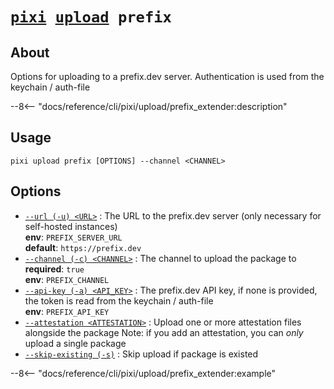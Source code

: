<!--- This file is autogenerated. Do not edit manually! -->
# <code>[pixi](../../pixi.md) [upload](../upload.md) prefix</code>

## About
Options for uploading to a prefix.dev server. Authentication is used from the keychain / auth-file

--8<-- "docs/reference/cli/pixi/upload/prefix_extender:description"

## Usage
```
pixi upload prefix [OPTIONS] --channel <CHANNEL>
```

## Options
- <a id="arg---url" href="#arg---url">`--url (-u) <URL>`</a>
:  The URL to the prefix.dev server (only necessary for self-hosted instances)
<br>**env**: `PREFIX_SERVER_URL`
<br>**default**: `https://prefix.dev`
- <a id="arg---channel" href="#arg---channel">`--channel (-c) <CHANNEL>`</a>
:  The channel to upload the package to
<br>**required**: `true`
<br>**env**: `PREFIX_CHANNEL`
- <a id="arg---api-key" href="#arg---api-key">`--api-key (-a) <API_KEY>`</a>
:  The prefix.dev API key, if none is provided, the token is read from the keychain / auth-file
<br>**env**: `PREFIX_API_KEY`
- <a id="arg---attestation" href="#arg---attestation">`--attestation <ATTESTATION>`</a>
:  Upload one or more attestation files alongside the package Note: if you add an attestation, you can _only_ upload a single package
- <a id="arg---skip-existing" href="#arg---skip-existing">`--skip-existing (-s)`</a>
:  Skip upload if package is existed

--8<-- "docs/reference/cli/pixi/upload/prefix_extender:example"
